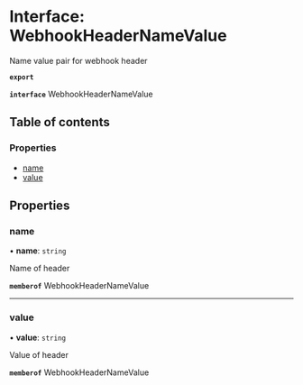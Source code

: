 # Interface: WebhookHeaderNameValue

Name value pair for webhook header

**`export`**

**`interface`** WebhookHeaderNameValue

## Table of contents

### Properties

- [name](WebhookHeaderNameValue.md#name)
- [value](WebhookHeaderNameValue.md#value)

## Properties

### <a id="name" name="name"></a> name

• **name**: `string`

Name of header

**`memberof`** WebhookHeaderNameValue

___

### <a id="value" name="value"></a> value

• **value**: `string`

Value of header

**`memberof`** WebhookHeaderNameValue
